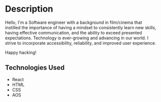 # Description

Hello, I'm a Software engineer with a background in film/cinema that instilled the importance of having a mindset to consistently learn new skills, having effective communication, and the ability to exceed presented expectations. Technology is ever-growing and advancing in our world. I strive to incorporate accessibility, reliability, and improved user experience.

Happy hacking!

## Technologies Used

- React
- HTML
- CSS
- AOS